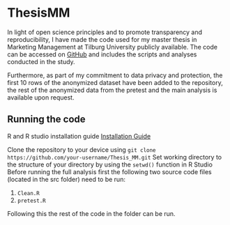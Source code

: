 # ThesisMM

In light of open science principles and to promote transparency and reproducibility, I have made the code used for my master thesis in Marketing Management at Tilburg University publicly available. The code can be accessed on [GitHub](https://github.com/NielsRahder/ThesisMM) and includes the scripts and analyses conducted in the study.

Furthermore, as part of my commitment to data privacy and protection, the first 10 rows of the anonymized dataset have been added to the repository, the rest of the anonymized data from the pretest and the main analysis is available upon request.  

## Running the code

R and R studio installation guide [Installation Guide](https://tilburgsciencehub.com/building-blocks/configure-your-computer/statistics-and-computation/r/)

Clone the repository to your device using `git clone https://github.com/your-username/Thesis_MM.git`
Set working directory to the structure of your directory by using the `setwd()` function in R Studio\
Before running the full analysis first the following two source code files (located in the src folder) need to be run: 

1) `Clean.R` 
2) `pretest.R`

Following this the rest of the code in the folder can be run. 

